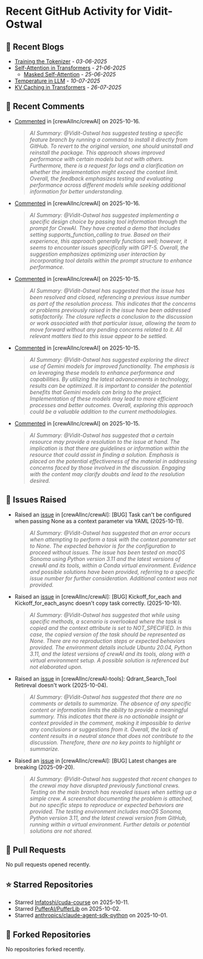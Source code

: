 # Recent GitHub Activity for Vidit-Ostwal

## 📝 Recent Blogs
- [Training the Tokenizer](https://www.notion.so/207e478805d48090b34fcc5c8e8c3c01?v=207e478805d480cfac6c000ca3c80482) - *03-06-2025*
- [Self-Attention in Transformers](https://www.notion.so/viditostwal/Self-Attention-in-Transformers-216e478805d48005b515fac90e1d76e0) - *21-06-2025*
  - [Masked Self-Attention](https://www.notion.so/viditostwal/Self-Attention-in-Transformers-216e478805d48005b515fac90e1d76e0) - *25-06-2025*
- [Temperature in LLM](https://open.substack.com/pub/viditostwal/p/how-does-temperature-changes-the?r=m52qu&utm_campaign=post&utm_medium=web&showWelcomeOnShare=false) - *10-07-2025*
- [KV Caching in Transformers](https://open.substack.com/pub/viditostwal/p/kv-key-value-cache-in-transformers?r=m52qu&utm_campaign=post&utm_medium=web&showWelcomeOnShare=false) - *26-07-2025*
## 💬 Recent Comments
- [Commented](https://github.com/crewAIInc/crewAI/issues/2885#issuecomment-3410719618) in [crewAIInc/crewAI] on 2025-10-16.
  > *AI Summary: @Vidit-Ostwal has suggested testing a specific feature branch by running a command to install it directly from GitHub. To revert to the original version, one should uninstall and reinstall the package. This approach shows improved performance with certain models but not with others. Furthermore, there is a request for logs and a clarification on whether the implementation might exceed the context limit. Overall, the feedback emphasizes testing and evaluating performance across different models while seeking additional information for better understanding.*
- [Commented](https://github.com/crewAIInc/crewAI/issues/3708#issuecomment-3409445893) in [crewAIInc/crewAI] on 2025-10-16.
  > *AI Summary: @Vidit-Ostwal has suggested implementing a specific design choice by passing tool information through the prompt for CrewAI. They have created a demo that includes setting supports_function_calling to true. Based on their experience, this approach generally functions well; however, it seems to encounter issues specifically with GPT-5. Overall, the suggestion emphasizes optimizing user interaction by incorporating tool details within the prompt structure to enhance performance.*
- [Commented](https://github.com/crewAIInc/crewAI/issues/3691#issuecomment-3406120052) in [crewAIInc/crewAI] on 2025-10-15.
  > *AI Summary: @Vidit-Ostwal has suggested that the issue has been resolved and closed, referencing a previous issue number as part of the resolution process. This indicates that the concerns or problems previously raised in the issue have been addressed satisfactorily. The closure reflects a conclusion to the discussion or work associated with that particular issue, allowing the team to move forward without any pending concerns related to it. All relevant matters tied to this issue appear to be settled.*
- [Commented](https://github.com/crewAIInc/crewAI/issues/3702#issuecomment-3406117887) in [crewAIInc/crewAI] on 2025-10-15.
  > *AI Summary: @Vidit-Ostwal has suggested exploring the direct use of Gemini models for improved functionality. The emphasis is on leveraging these models to enhance performance and capabilities. By utilizing the latest advancements in technology, results can be optimized. It is important to consider the potential benefits that Gemini models can bring to the project. Implementation of these models may lead to more efficient processes and better outcomes. Overall, exploring this approach could be a valuable addition to the current methodologies.*
- [Commented](https://github.com/crewAIInc/crewAI/issues/3708#issuecomment-3406102188) in [crewAIInc/crewAI] on 2025-10-15.
  > *AI Summary: @Vidit-Ostwal has suggested that a certain resource may provide a resolution to the issue at hand. The implication is that there are guidelines or information within the resource that could assist in finding a solution. Emphasis is placed on the potential effectiveness of the material in addressing concerns faced by those involved in the discussion. Engaging with the content may clarify doubts and lead to the resolution desired.*

## 🐛 Issues Raised
- Raised an [issue](https://github.com/crewAIInc/crewAI/issues/3696) in [crewAIInc/crewAI]: [BUG] Task can't be configured when passing None as a context parameter via YAML (2025-10-11).
  > *AI Summary: @Vidit-Ostwal has suggested that an error occurs when attempting to perform a task with the context parameter set to None. The expected behavior is for the configuration to proceed without issues. The issue has been tested on macOS Sonoma using Python version 3.11 and the latest versions of crewAI and its tools, within a Conda virtual environment. Evidence and possible solutions have been provided, referring to a specific issue number for further consideration. Additional context was not provided.*
- Raised an [issue](https://github.com/crewAIInc/crewAI/issues/3691) in [crewAIInc/crewAI]: [BUG] Kickoff_for_each and Kickoff_for_each_async doesn't copy task correctly. (2025-10-10).
  > *AI Summary: @Vidit-Ostwal has suggested that while using specific methods, a scenario is overlooked where the task is copied and the context attribute is set to NOT_SPECIFIED. In this case, the copied version of the task should be represented as None. There are no reproduction steps or expected behaviors provided. The environment details include Ubuntu 20.04, Python 3.11, and the latest versions of crewAI and its tools, along with a virtual environment setup. A possible solution is referenced but not elaborated upon.*
- Raised an [issue](https://github.com/crewAIInc/crewAI-tools/issues/478) in [crewAIInc/crewAI-tools]: Qdrant_Search_Tool Retireval doesn't work (2025-10-04).
  > *AI Summary: @Vidit-Ostwal has suggested that there are no comments or details to summarize. The absence of any specific content or information limits the ability to provide a meaningful summary. This indicates that there is no actionable insight or context provided in the comment, making it impossible to derive any conclusions or suggestions from it. Overall, the lack of content results in a neutral stance that does not contribute to the discussion. Therefore, there are no key points to highlight or summarize.*
- Raised an [issue](https://github.com/crewAIInc/crewAI/issues/3559) in [crewAIInc/crewAI]: [BUG] Latest changes are breaking (2025-09-20).
  > *AI Summary: @Vidit-Ostwal has suggested that recent changes to the crewai may have disrupted previously functional crews. Testing on the main branch has revealed issues when setting up a simple crew. A screenshot documenting the problem is attached, but no specific steps to reproduce or expected behaviors are provided. The testing environment includes macOS Sonoma, Python version 3.11, and the latest crewai version from GitHub, running within a virtual environment. Further details or potential solutions are not shared.*

## 🚀 Pull Requests
No pull requests opened recently.

## ⭐ Starred Repositories
- Starred [Infatoshi/cuda-course](https://github.com/Infatoshi/cuda-course) on 2025-10-11.
- Starred [PufferAI/PufferLib](https://github.com/PufferAI/PufferLib) on 2025-10-02.
- Starred [anthropics/claude-agent-sdk-python](https://github.com/anthropics/claude-agent-sdk-python) on 2025-10-01.

## 🍴 Forked Repositories
No repositories forked recently.
